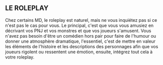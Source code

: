 ## LE ROLEPLAY


Chez certains MD, le roleplay est naturel, mais ne vous
inquiétez pas si ce n'est pas le cas pour vous. Le principal,
c'est que vous vous amusiez en décrivant vos PNJ et vos
monstres et que vos joueurs s'amusent. Vous n'avez pas
besoin d'être un comédien hors pair pour faire de l'humour
ou donner une atmosphère dramatique, l'essentiel, c'est de
mettre en valeur les éléments de l'histoire et les descriptions
des personnages afin que vos joueurs rigolent ou ressentent
une émotion, ensuite, intégrez tout cela à votre roleplay.
